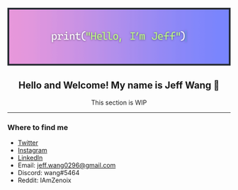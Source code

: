 [comment]: <> (Gmail, Discord, and other icons by Icons8: https://icons8.com/icons)

![Banner](https://raw.githubusercontent.com/Zenoix/Zenoix/master/github-banner.gif)
<br>

<h2 align="center">Hello and Welcome! My name is Jeff Wang 👋</h2>
<p align="center">This section is WIP</p>

<hr>

### Where to find me
- [Twitter](https://twitter.com/IAmZenoix) 
- [Instagram](https://instagram.com/j3ff_wang) 
- [LinkedIn](https://linkedin.com/in/Zenoix)
- Email: jeff.wang0296@gmail.com
- Discord: wang#5464 
- Reddit: IAmZenoix
